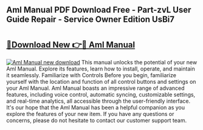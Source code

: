 ## Aml Manual PDF Download Free - Part-zvL User Guide Repair - Service Owner Edition UsBi7

# <h2><a href="http://cf24631.oget.top/?id=Aml+Manual">🔗Download New 👉🔴 Aml Manual</a></h2>

[![Aml Manual new download](https://i.imgur.com/5g1atiW.png)](http://cf24631.oget.top/?id=Aml+Manual)
This manual unlocks the potential of your new Aml Manual. Explore its features, learn how to install, operate, and maintain it seamlessly. Familiarize with Controls Before you begin, familiarize yourself with the location and function of all control buttons and settings on your Aml Manual. Aml Manual boasts an impressive range of advanced features, including voice control, automatic syncing, customizable settings, and real-time analytics, all accessible through the user-friendly interface. It's our hope that the Aml Manual has been a helpful companion as you explore the features of your new item. If you have any questions or concerns, please do not hesitate to contact our customer support team.
